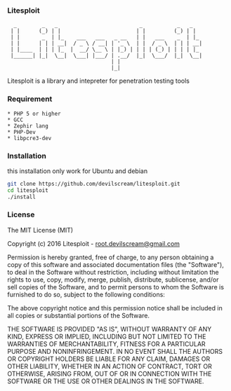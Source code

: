 ### Litesploit
```
  _        _   _                          _           _   _   
 | |      (_) | |                        | |         (_) | |  
 | |       _  | |_    ___   ___   _ __   | |   ___    _  | |_ 
 | |      | | | __|  / _ \ / __| | '_ \  | |  / _ \  | | | __|
 | |____  | | | |_  |  __/ \__ \ | |_) | | | | (_) | | | | |_ 
 |______| |_|  \__|  \___| |___/ | .__/  |_|  \___/  |_|  \__|
                                 | |                          
                                 |_|    

```

Litesploit is a library and intepreter for penetration testing tools

### Requirement
```
* PHP 5 or higher
* GCC
* Zephir lang
* PHP-Dev
* libpcre3-dev
```

### Installation
this installation only work for Ubuntu and debian
```bash
git clone https://github.com/devilscream/litesploit.git
cd litesploit
./install
```

### License

The MIT License (MIT)

Copyright (c) 2016 Litesploit - root.devilscream@gmail.com

Permission is hereby granted, free of charge, to any person obtaining a copy
of this software and associated documentation files (the "Software"), to deal
in the Software without restriction, including without limitation the rights
to use, copy, modify, merge, publish, distribute, sublicense, and/or sell
copies of the Software, and to permit persons to whom the Software is
furnished to do so, subject to the following conditions:

The above copyright notice and this permission notice shall be included in all
copies or substantial portions of the Software.

THE SOFTWARE IS PROVIDED "AS IS", WITHOUT WARRANTY OF ANY KIND, EXPRESS OR
IMPLIED, INCLUDING BUT NOT LIMITED TO THE WARRANTIES OF MERCHANTABILITY,
FITNESS FOR A PARTICULAR PURPOSE AND NONINFRINGEMENT. IN NO EVENT SHALL THE
AUTHORS OR COPYRIGHT HOLDERS BE LIABLE FOR ANY CLAIM, DAMAGES OR OTHER
LIABILITY, WHETHER IN AN ACTION OF CONTRACT, TORT OR OTHERWISE, ARISING FROM,
OUT OF OR IN CONNECTION WITH THE SOFTWARE OR THE USE OR OTHER DEALINGS IN THE
SOFTWARE.